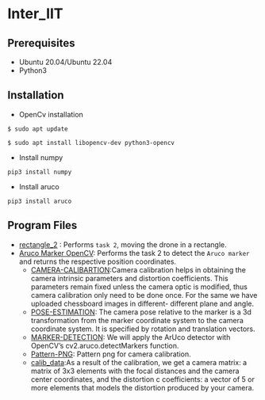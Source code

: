 # Inter_IIT

## Prerequisites
- Ubuntu 20.04/Ubuntu 22.04
- Python3 

## Installation
- OpenCv installation 
```
$ sudo apt update
```
```
$ sudo apt install libopencv-dev python3-opencv
```
- Install numpy
```
pip3 install numpy
```
- Install aruco
```
pip3 install aruco
```

## Program Files
- [rectangle_2](https://github.com/Adityakumar2004/inter_iit/blob/main/rectangle_2.py) : Performs ```task 2```, moving the drone in a rectangle. 
- [Aruco Marker OpenCV](https://github.com/Adityakumar2004/team_ID_51_Drona/tree/main/task2/Aruco%20Marker%20OpenCV): Performs the task 2 to detect the ```Aruco marker``` and returns the respective position coordinates.
    - [CAMERA-CALIBARTION](https://github.com/Adityakumar2004/team_ID_51_Drona/tree/main/task2/Aruco%20Marker%20OpenCV/CAMERA-CALIBARTION):Camera calibration helps                                        in obtaining the camera intrinsic parameters and distortion coefficients. This parameters remain fixed unless the camera optic                                        is modified, thus camera calibration only need to be done once. For the same we have uploaded chessboard images in different-                                        different plane and angle. 
    - [POSE-ESTIMATION](https://github.com/Adityakumar2004/team_ID_51_Drona/tree/main/task2/Aruco%20Marker%20OpenCV/POSE-ESTIMATION): The camera pose relative to                                       the marker is a 3d transformation from the marker coordinate system to the camera coordinate system. It is specified by rotation                                     and translation vectors.
    - [MARKER-DETECTION](https://github.com/Adityakumar2004/team_ID_51_Drona/tree/main/task2/Aruco%20Marker%20OpenCV/MARKER-DETECTION): We will apply the ArUco                                         detector with OpenCV’s cv2.aruco.detectMarkers function.
    - [Pattern-PNG](https://github.com/Adityakumar2004/team_ID_51_Drona/tree/main/task2/Aruco%20Marker%20OpenCV/Pattern-PNG): Pattern png for camera calibration.
    - [calib_data](https://github.com/Adityakumar2004/team_ID_51_Drona/tree/main/task2/Aruco%20Marker%20OpenCV/calib_data):As a result of the calibration, we get a                                          camera matrix: a matrix of 3x3 elements with the focal distances and the camera center coordinates, and the distortion c                                              coefficients: a vector of 5 or more elements that models the distortion produced by your camera.
              

